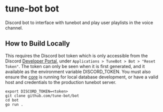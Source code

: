 # tune-bot bot
Discord bot to interface with tunebot and play user playlists in the voice channel. 

## How to Build Locally
This requires the Discord bot token which is only accessible from the Discord [Developer Portal](https://discord.com/developers), under `Applications > TuneBot > Bot > "Reset Token"`. The token can only be seen when it is first generated, and it available as the environment variable DISCORD_TOKEN. You must also ensure the [core](https://www.github.com/tune-bot/core) is running for local database development, or have a valid host and credentials to the production tunebot server.

```
export DISCORD_TOKEN=<token>
git clone github.com/tune-bot/bot
cd bot
go run .
```